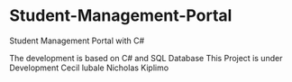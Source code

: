 # Student-Management-Portal
Student Management Portal with C#

The development is based on C# and SQL Database
This Project is under Development 
Cecil lubale
Nicholas Kiplimo


